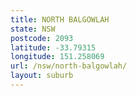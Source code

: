 ```yaml
---
title: NORTH BALGOWLAH
state: NSW
postcode: 2093
latitude: -33.79315
longitude: 151.258069
url: /nsw/north-balgowlah/
layout: suburb
---
```

